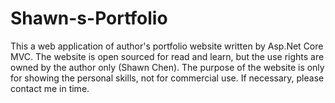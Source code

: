 # Shawn-s-Portfolio
This a web application of author's portfolio website written by Asp.Net Core MVC. 
The website is open sourced for read and learn, but the use rights are owned by the author only (Shawn Chen). 
The purpose of the website is only for showing the personal skills, not for commercial use. If necessary, please contact me in time.
